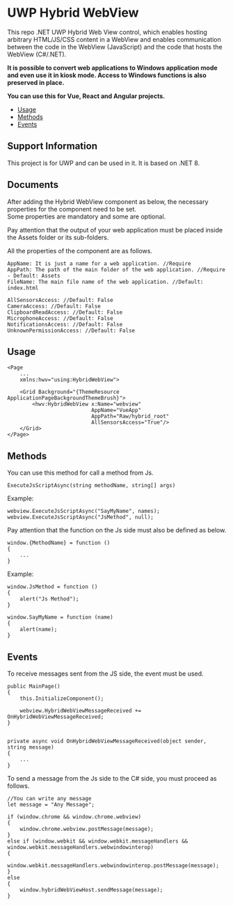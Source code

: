 # **UWP Hybrid WebView**
This repo .NET UWP Hybrid Web View control, which enables hosting arbitrary HTML/JS/CSS content in a WebView and enables communication between the code in the WebView (JavaScript) and the code that hosts the WebView (C#/.NET).

**It is possible to convert web applications to Windows application mode and even use it in kiosk mode.
Access to Windows functions is also preserved in place.**

**You can use this for Vue, React and Angular projects.**

 - [Usage](#Usage)
 - [Methods](#Methods)
 - [Events](#Events)

## **Support Information**

This project is for UWP and can be used in it. It is based on .NET 8.
## **Documents**

After adding the Hybrid WebView component as below, the necessary properties for the component need to be set. \
Some properties are mandatory and some are optional.

Pay attention that the output of your web application must be placed inside the Assets folder or its sub-folders.

All the properties of the component are as follows.

```
AppName: It is just a name for a web application. //Require
AppPath: The path of the main folder of the web application. //Require - Default: Assets
FileName: The main file name of the web application. //Default: index.html

AllSensorsAccess: //Default: False
CameraAccess: //Default: False
ClipboardReadAccess: //Default: False
MicrophoneAccess: //Default: False
NotificationsAccess: //Default: False
UnknownPermissionAccess: //Default: False

```
## **Usage**

```
<Page
    ...
    xmlns:hwv="using:HybridWebView">

    <Grid Background="{ThemeResource ApplicationPageBackgroundThemeBrush}">
        <hwv:HybridWebView x:Name="webview" 
                           AppName="VueApp"
                           AppPath="Raw/hybrid_root"
                           AllSensorsAccess="True"/>
    </Grid>
</Page>

```
## **Methods**

You can use this method for call a method from Js.

```
ExecuteJsScriptAsync(string methodName, string[] args)
```
Example:
```
webview.ExecuteJsScriptAsync("SayMyName", names);
webview.ExecuteJsScriptAsync("JsMethod", null);
```

Pay attention that the function on the Js side must also be defined as below.

```
window.{MethodName} = function ()
{
    ...
}
```
Example:
```
window.JsMethod = function ()
{
    alert("Js Method");
}

window.SayMyName = function (name)
{
    alert(name);
}
```

## **Events**
To receive messages sent from the JS side, the event must be used.

```
public MainPage()
{
    this.InitializeComponent();

    webview.HybridWebViewMessageReceived += OnHybridWebViewMessageReceived;
}


private async void OnHybridWebViewMessageReceived(object sender, string message)
{
    ...
}
```

To send a message from the Js side to the C# side, you must proceed as follows.

```
//You can write any message
let message = "Any Message";

if (window.chrome && window.chrome.webview)
{
    window.chrome.webview.postMessage(message);
}
else if (window.webkit && window.webkit.messageHandlers && window.webkit.messageHandlers.webwindowinterop)
{
    window.webkit.messageHandlers.webwindowinterop.postMessage(message);
}
else
{
    window.hybridWebViewHost.sendMessage(message);
}
```
